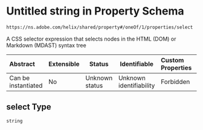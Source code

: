 # Untitled string in Property Schema

```txt
https://ns.adobe.com/helix/shared/property#/oneOf/1/properties/select
```

A CSS selector expression that selects nodes in the HTML (DOM) or Markdown (MDAST) syntax tree


| Abstract            | Extensible | Status         | Identifiable            | Custom Properties | Additional Properties | Access Restrictions | Defined In                                                            |
| :------------------ | ---------- | -------------- | ----------------------- | :---------------- | --------------------- | ------------------- | --------------------------------------------------------------------- |
| Can be instantiated | No         | Unknown status | Unknown identifiability | Forbidden         | Allowed               | none                | [property.schema.json\*](property.schema.json "open original schema") |

## select Type

`string`
